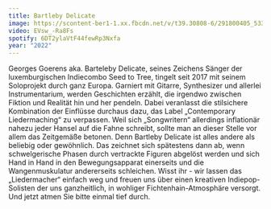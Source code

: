 ```yaml
---
title: Bartleby Delicate
image: https://scontent-ber1-1.xx.fbcdn.net/v/t39.30808-6/291800405_5332787886767431_2021408771076048463_n.jpg?_nc_cat=100&ccb=1-7&_nc_sid=730e14&_nc_ohc=wsxkuyiBd30AX9BtmHY&_nc_ht=scontent-ber1-1.xx&oh=00_AT8FDLjbhdXqM51GTCzRjeugteWNOx0v0jcIDrTsFGJTYQ&oe=62DD8904
video: EVsw_-Ra8Fs
spotify: 6DT2ylaVtF44fewRp3Nxfa
year: "2022"
---
```

Georges Goerens aka. Barteleby Delicate, seines Zeichens Sänger der luxemburgischen Indiecombo Seed to Tree, tingelt seit 2017 mit seinem Soloprojekt durch ganz Europa. Garniert mit Gitarre, Synthesizer und allerlei Instrumentarium, werden Geschichten erzählt, die irgendwo zwischen Fiktion und Realität hin und her pendeln. Dabei veranlasst die stilsichere Kombination der Einflüsse durchaus dazu, das Label „Contemporary Liedermaching“ zu verpassen. Weil sich „Songwritern“ allerdings inflationär nahezu jeder Hansel auf die Fahne schreibt, sollte man an dieser Stelle vor allem das Zeitgemäße betonen. Denn Bartleby Delicate ist alles andere als beliebig oder gewöhnlich. Das zeichnet sich spätestens dann ab, wenn schwelgerische Phasen durch vertrackte Figuren abgelöst werden und sich Hand in Hand in den Bewegungsapparat einerseits und die Wangenmuskulatur andererseits schleichen. Wisst ihr - wir lassen das „Liedermacher“ einfach weg und freuen uns über einen kreativen Indiepop-Solisten der uns ganzheitlich, in wohliger Fichtenhain-Atmosphäre versorgt. Und jetzt atmen Sie bitte einmal tief durch.